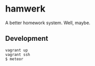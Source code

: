 hamwerk
=======

A better homework system. Well, maybe.


Development
-----------

    vagrant up
    vagrant ssh
    $ meteor
